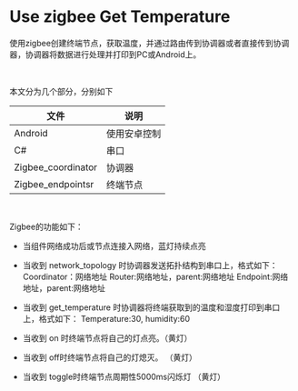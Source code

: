 # Use zigbee Get Temperature

使用zigbee创建终端节点，获取温度，并通过路由传到协调器或者直接传到协调器，协调器将数据进行处理并打印到PC或Android上。

 <br>

 本文分为几个部分，分别如下

|文件|说明|
|--|--|
|Android|使用安卓控制|
|C#|串口|
|Zigbee_coordinator|协调器|
|Zigbee_endpointsr|终端节点|

<br>

Zigbee的功能如下：
- 当组件网络成功后或节点连接入网络，蓝灯持续点亮
- 当收到 network_topology 时协调器发送拓扑结构到串口上，格式如下：
		Coordinator：网络地址
		Router:网络地址，parent:网络地址
		Endpoint:网络地址，parent:网络地址

- 当收到 get_temperature 时协调器将终端获取到的温度和湿度打印到串口上，格式如下：
		Temperature:30, humidity:60
- 当收到 on 时终端节点将自己的灯点亮。（黄灯）
- 当收到 off时终端节点将自己的灯熄灭。 （黄灯）
- 当收到 toggle时终端节点周期性5000ms闪烁灯 （黄灯）
